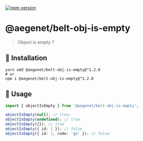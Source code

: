 [![npm version](https://img.shields.io/npm/v/@aegenet/belt-obj-is-empty.svg)](https://www.npmjs.com/package/@aegenet/belt-obj-is-empty)
<br>

# @aegenet/belt-obj-is-empty

> Object is empty ?

## 💾 Installation

```shell
yarn add @aegenet/belt-obj-is-empty@^1.2.0
# or
npm i @aegenet/belt-obj-is-empty@^1.2.0
```

## 📝 Usage

```typescript
import { objectIsEmpty } from '@aegenet/belt-obj-is-empty';

objectIsEmpty(null); // true;
objectIsEmpty(undefined); // true
objectIsEmpty({}); // true
objectIsEmpty({ id: 1 }); // false
objectIsEmpty({ id: 1, code: 'go' }); // false
```
